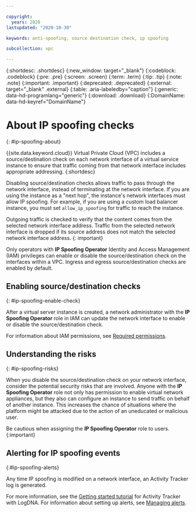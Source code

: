 ```yaml
---

copyright:
  years: 2020
lastupdated: "2020-10-30"

keywords: anti-spoofing, source destination check, ip spoofing

subcollection: vpc

---
```



{:shortdesc: .shortdesc}
{:new_window: target="_blank"}
{:codeblock: .codeblock}
{:pre: .pre}
{:screen: .screen}
{:term: .term}
{:tip: .tip}
{:note: .note}
{:important: .important}
{:deprecated: .deprecated}
{:external: target="_blank" .external}
{:table: .aria-labeledby="caption"}
{:generic: data-hd-programlang="generic"}
{:download: .download}
{:DomainName: data-hd-keyref="DomainName"}


# About IP spoofing checks
{: #ip-spoofing-about}

{{site.data.keyword.cloud}} Virtual Private Cloud (VPC) includes a source/destination check on each network interface of a virtual service instance to ensure that traffic coming from that network interface includes appropriate addressing.
{:shortdesc}

Disabling source/destination checks allows traffic to pass through the network interface, instead of terminating at the network interface. If you are using the instance as a "next hop", the instance's network interfaces must allow IP spoofing. For example, if you are using a custom load balancer instance, you must set `allow_ip_spoofing` for traffic to reach the instance.

Outgoing traffic is checked to verify that the content comes from the selected network interface address. Traffic from the selected network interface is dropped if its source address does not match the selected network interface address.
{: important}

Only operators with **IP Spoofing Operator** Identity and Access Management (IAM) privileges can enable or disable the source/destination check on the interfaces within a VPC. Ingress and egress source/destination checks are enabled by default.

## Enabling source/destination checks
{: #ip-spoofing-enable-check}

After a virtual server instance is created, a network administrator with the **IP Spoofing Operator** role in IAM can update the network interface to enable or disable the source/destination check.

For information about IAM permissions, see [Required permissions](/docs/vpc?topic=vpc-resource-authorizations-required-for-api-and-cli-calls).

## Understanding the risks
{: #ip-spoofing-risks}

When you disable the source/destination check on your network interface, consider the potential security risks that are involved. Anyone with the **IP Spoofing Operator** role not only has permission to enable virtual network appliances, but they also can configure an instance to send traffic on behalf of another instance. This increases the chance of situations where the platform might be attacked due to the action of an uneducated or malicious user.

Be cautious when assigning the **IP Spoofing Operator** role to users.
{:important}

## Alerting for IP spoofing events
{:#ip-spoofing-alerts}

Any time IP spoofing is modified on a network interface, an Activity Tracker log is generated.

For more information, see the [Getting started tutorial](/docs/Activity-Tracker-with-LogDNA?topic=Activity-Tracker-with-LogDNA-getting-started) for Activity Tracker with LogDNA.
For information about setting up alerts, see [Managing alerts](/docs/Activity-Tracker-with-LogDNA?topic=Activity-Tracker-with-LogDNA-alerts).
